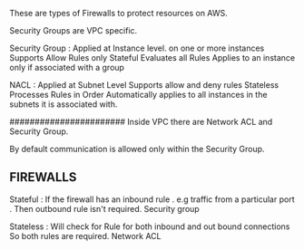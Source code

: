 These are types of Firewalls to protect resources on AWS.

Security Groups are VPC specific.

Security Group :
Applied at Instance level. on one or more instances
Supports Allow Rules only
Stateful
Evaluates all Rules
Applies to an instance only if associated with a group

NACL :
Applied at Subnet Level
Supports allow and deny rules
Stateless
Processes Rules in Order
Automatically applies to all instances in the subnets it is associated with.





#######################
Inside VPC there are Network ACL and Security Group.

By default communication is allowed only within the Security Group.


## FIREWALLS

Stateful : If the firewall has an inbound rule . e.g traffic from a particular port . Then outbound rule isn't required.
          Security group

Stateless : Will check for Rule for both inbound and out bound connections So both rules are required.
            Network ACL
